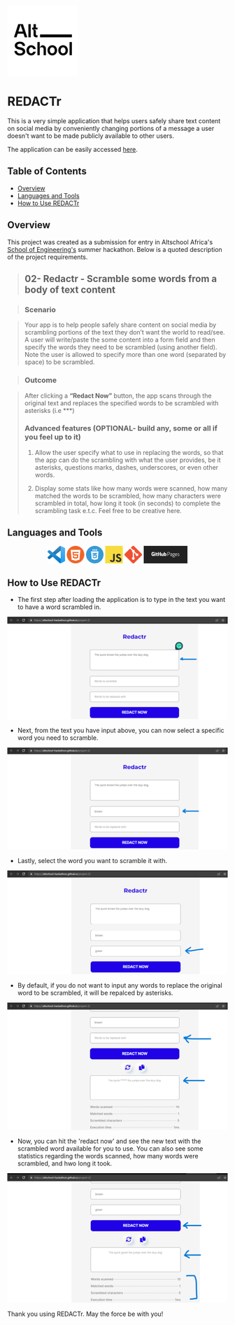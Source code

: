 ![AltSchool Africa Logo](https://github.com/tuyojr/AltSchool-Assignments-1/blob/master/AltSchool.svg)

# REDACTr

This is a very simple application that helps users safely share text content on social media by conveniently changing portions of a message a user doesn't want to be made publicly available to other users.

The application can be easily accessed [here](https://altschool-hackathon.github.io/project-2/).

## Table of Contents

- [Overview](#overview)
- [Languages and Tools](#languages-and-tools)
- [How to Use REDACTr](#how-to-use-redactr)

## Overview

This project was created as a submission for entry in Altschool Africa's [School of Engineering's](https://altschoolafrica.com/schools/engineering) summer hackathon. Below is a quoted description of the project requirements.

>## 02- Redactr - Scramble some words from a body of text content

>### Scenario

>Your app is to help people safely share content on social media by scrambling portions of the text they don’t want the world to read/see. A user will write/paste the some content into a form field and then specify the words they need to be scrambled (using another field). Note the user is allowed to specify more than one word (separated by space) to be scrambled.

>### Outcome

>After clicking a **“Redact Now”** button, the app scans through the original text and replaces the specified words to be scrambled with asterisks (i.e ***)
>
>### Advanced features (OPTIONAL- build any, some or all if you feel up to it)
>
>1. Allow the user specify what to use in replacing the words, so that the app can do the scrambling with what the user provides, be it asterisks, questions marks, dashes, underscores, or even other words.
>
>2. Display some stats like how many words were scanned, how many matched the words to be scrambled, how many characters were scrambled in total, how long it took (in seconds) to complete the scrambling task e.t.c. Feel free to be creative here.

## Languages and Tools

<div align="center">

<img src="https://github.com/AltSchool-Hackathon/project-2/blob/master/images/vsc.png?raw=true" height="40" width="40">
<img src="https://github.com/AltSchool-Hackathon/project-2/blob/master/images/html.png?raw=true" height="40" width="40">
<img src="https://github.com/AltSchool-Hackathon/project-2/blob/master/images/css.png?raw=true" height="40" width="40">
<img src="https://github.com/AltSchool-Hackathon/project-2/blob/master/images/JS.png?raw=true" height="40" width="40">
<img src="https://github.com/tuyojr/tuyojr/blob/main/images/git.png?raw=true" height="40" width="40">
<img src="https://github.com/AltSchool-Hackathon/project-2/blob/master/images/github-pages.png?raw=true" height="40" width="100">

</div>

## How to Use REDACTr
- The first step after loading the application is to type in the text you want to have a word scrambled in.

![](https://github.com/AltSchool-Hackathon/project-2/blob/master/images/step1.png)

- Next, from the text you have input above, you can now select a specific word you need to scramble.

![](https://github.com/AltSchool-Hackathon/project-2/blob/master/images/step2.png)

- Lastly, select the word you want to scramble it with.

![](https://github.com/AltSchool-Hackathon/project-2/blob/master/images/step3.png)

- By default, if you do not want to input any words to replace the original word to be scrambled, it will be repalced by asterisks.

![](https://github.com/AltSchool-Hackathon/project-2/blob/master/images/default.png)

- Now, you can hit the 'redact now' and see the new text with the scrambled word available for you to use. You can also see some statistics regarding the words scanned, how many words were scrambled, and hwo long it took.

![](https://github.com/AltSchool-Hackathon/project-2/blob/master/images/step4.png)


Thank you using REDACTr. May the force be with you!
